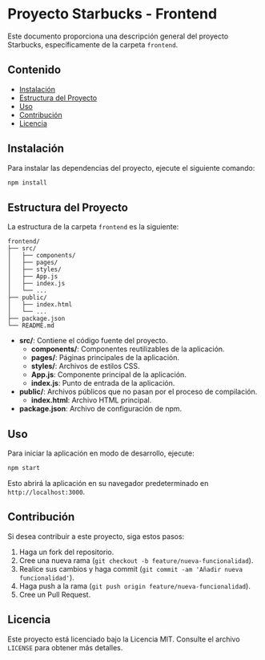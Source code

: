 # Proyecto Starbucks - Frontend

Este documento proporciona una descripción general del proyecto Starbucks, específicamente de la carpeta `frontend`.

## Contenido

- [Instalación](#instalación)
- [Estructura del Proyecto](#estructura-del-proyecto)
- [Uso](#uso)
- [Contribución](#contribución)
- [Licencia](#licencia)

## Instalación

Para instalar las dependencias del proyecto, ejecute el siguiente comando:

```bash
npm install
```

## Estructura del Proyecto

La estructura de la carpeta `frontend` es la siguiente:

```
frontend/
├── src/
│   ├── components/
│   ├── pages/
│   ├── styles/
│   ├── App.js
│   ├── index.js
│   └── ...
├── public/
│   ├── index.html
│   └── ...
├── package.json
└── README.md
```

- **src/**: Contiene el código fuente del proyecto.
    - **components/**: Componentes reutilizables de la aplicación.
    - **pages/**: Páginas principales de la aplicación.
    - **styles/**: Archivos de estilos CSS.
    - **App.js**: Componente principal de la aplicación.
    - **index.js**: Punto de entrada de la aplicación.
- **public/**: Archivos públicos que no pasan por el proceso de compilación.
    - **index.html**: Archivo HTML principal.
- **package.json**: Archivo de configuración de npm.

## Uso

Para iniciar la aplicación en modo de desarrollo, ejecute:

```bash
npm start
```

Esto abrirá la aplicación en su navegador predeterminado en `http://localhost:3000`.

## Contribución

Si desea contribuir a este proyecto, siga estos pasos:

1. Haga un fork del repositorio.
2. Cree una nueva rama (`git checkout -b feature/nueva-funcionalidad`).
3. Realice sus cambios y haga commit (`git commit -am 'Añadir nueva funcionalidad'`).
4. Haga push a la rama (`git push origin feature/nueva-funcionalidad`).
5. Cree un Pull Request.

## Licencia

Este proyecto está licenciado bajo la Licencia MIT. Consulte el archivo `LICENSE` para obtener más detalles.